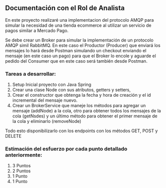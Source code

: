 ## Documentación con el Rol de Analista

En este proyecto realizaré una implementacion del protocolo AMQP para simular la necesidad de una tienda ecommerce al
utilizar un servicio de pagos similar a Mercado Pago.

Se debe crear un Broker para simular la implementación de un protocolo AMQP simil RabbitMQ. 
En este caso el Productor (Producer) que enviará los mensajes lo hará desde Postman simulando un checkout enviando
el mensaje (en este caso un pago) para que el Broker lo encole y aguarde el pedido del Consumer que en este caso será
también desde Postman.

### Tareas a desarrollar:
1. Setup Inicial proyecto con Java Spring
2. Crear una clase Node con sus atributos, getters y setters, 
3. Crear el constructor que obtenga la fecha y hora de creación y el id incremental del mensaje nuevo.
4. Crear un BrokerService que maneje los métodos para agregar un mensaje (addNode) a la cola, otro para obtener todos 
los mensajes de la cola (getNsdes) y un último método para obtener el primer mensaje de la cola y eliminarlo (removeNode)

Todo esto disponibilizarlo con los endpoints con los métodos GET, POST y DELETE

### Estimación del esfuerzo por cada punto detallado anteriormente:
1. 3 Puntos
2. 2 Puntos
3. 1 Punto
4. 1 Punto

